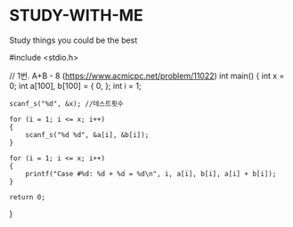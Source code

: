# STUDY-WITH-ME
Study things you could be the best 

#include <stdio.h>

// 1번. A+B - 8 (https://www.acmicpc.net/problem/11022)
int main()
{
	int x = 0;
	int a[100], b[100] = { 0, };
	int i = 1;

	scanf_s("%d", &x); //테스트횟수

	for (i = 1; i <= x; i++)
	{
		scanf_s("%d %d", &a[i], &b[i]);
	}

	for (i = 1; i <= x; i++)
	{
		printf("Case #%d: %d + %d = %d\n", i, a[i], b[i], a[i] + b[i]);
	}
	
	return 0;
}
